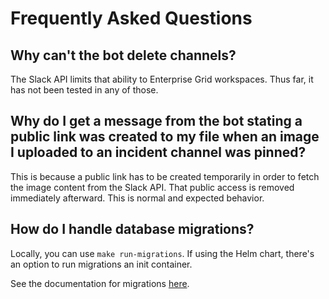 # Frequently Asked Questions

## Why can't the bot delete channels?

The Slack API limits that ability to Enterprise Grid workspaces. Thus far, it has not been tested in any of those.

## Why do I get a message from the bot stating a public link was created to my file when an image I uploaded to an incident channel was pinned?

This is because a public link has to be created temporarily in order to fetch the image content from the Slack API. That public access is removed immediately afterward. This is normal and expected behavior.

## How do I handle database migrations?

Locally, you can use `make run-migrations`. If using the Helm chart, there's an option to run migrations an init container.

See the documentation for migrations [here](installation.md#database-migrations).
